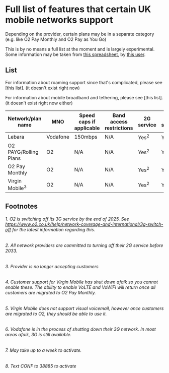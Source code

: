 # Full list of features that certain UK mobile networks support

Depending on the provider, certain plans may be in a separate category (e.g. like O2 Pay Monthly and O2 Pay as You Go)

This is by no means a full list at the moment and is largely experimental. Some information may be taken from [this spreadsheet](https://docs.google.com/spreadsheets/d/126in1zdWmjTkPB1dU2OvWF7BzTpNWiJLPGWgZ3C0n-Q/edit?usp=sharing), by [this user](https://www.ispreview.co.uk/talk/members/bubblesthefish6.33345/).

## List

For information about roaming support since that's complicated, please see [this list]. (it doesn't exist right now)

For information about mobile broadband and tethering, please see [this list]. (it doesn't exist right now either)

|Network/plan name|MNO|Speed caps if applicable|Band access restrictions|2G service|3G service|4G service|5G service|Voice over LTE|Voice over WiFi|Visual voicemail|eSIM|Call merging|
|-|-|-|-|-|-|-|-|-|-|-|-|-|
|Lebara|Vodafone|150mbps|N/A|Yes<sup>2</sup>|Yes<sup>6</sup>|Yes|Yes|Yes<sup>7</sup>|Yes<sup>7</sup>|?|No|Yes<sup>8</sup>|
|O2 PAYG/Rolling Plans|O2|N/A|N/A|Yes<sup>2</sup>|Yes[<sup>1</sup>](#1-o2-is-switching-off-its-3g-service-by-the-end-of-2025)|Yes|No|No|No|No|No|?|
|O2 Pay Monthly|O2|N/A|N/A|Yes<sup>2</sup>|Yes[<sup>1</sup>](#1-o2-is-switching-off-its-3g-service-by-the-end-of-2025)|Yes|Yes|Yes|Yes*|Yes|Yes|?|
|Virgin Mobile<sup>3</sup>|O2|N/A|N/A|Yes<sup>2</sup>|Yes[<sup>1</sup>](#1-o2-is-switching-off-its-3g-service-by-the-end-of-2025)|Yes|Yes|No<sup>4</sup>|No<sup>4</sup>|No<sup>5</sup>|Yes|?|

## Footnotes

###### 1. O2 is switching off its 3G service by the end of 2025. See https://www.o2.co.uk/help/network-coverage-and-international/3g-switch-off for the latest information regarding this.
###### 2. All network providers are committed to turning off their 2G service before 2033.
###### 3. Provider is no longer accepting customers
###### 4. Customer support for Virgin Mobile has shut down afaik so you cannot enable these. The ability to enable VoLTE and VoWiFi will return once all customers are migrated to O2 Pay Monthly.
###### 5. Virgin Mobile does not support visual voicemail, however once customers are migrated to O2, they should be able to use it.
###### 6. Vodafone is in the process of shutting down their 3G network. In most areas afaik, 3G is still available.
###### 7. May take up to a week to activate.
###### 8. Text CONF to 38885 to activate
